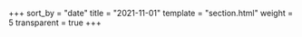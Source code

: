 +++
sort_by = "date"
title = "2021-11-01"
template = "section.html"
weight = 5
transparent = true
+++